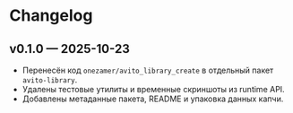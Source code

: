 # Changelog

## v0.1.0 — 2025-10-23
- Перенесён код `onezamer/avito_library_create` в отдельный пакет `avito-library`.
- Удалены тестовые утилиты и временные скриншоты из runtime API.
- Добавлены метаданные пакета, README и упаковка данных капчи.
